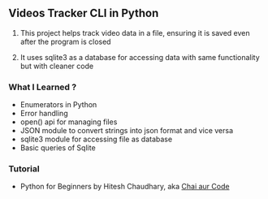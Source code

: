 ## Videos Tracker CLI in Python

1. This project helps track video data in a file, ensuring it is saved even after the program is closed

2. It uses sqlite3 as a database for accessing data with same functionality but with cleaner code

### What I Learned ?
- Enumerators in Python
- Error handling
- open() api for managing files
- JSON module to convert strings into json format and vice versa
- sqlite3 module for accessing file as database
- Basic queries of Sqlite

### Tutorial
- Python for Beginners by Hitesh Chaudhary, aka
 [Chai aur Code](https://youtu.be/Cri8__uGk-g?si=6NJVsGNZSfXZl_aj)